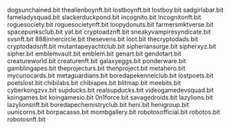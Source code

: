 dogsunchained.bit
thealienboynft.bit
lostboynft.bit
lostboy.bit
sadgirlsbar.bit
fameladysquad.bit
slackerduckpond.bit
incognito.bit
Incognitonft.bit
roguesociety.bit
roguesocietynft.bit
loopydonuts.bit
farmersmktverse.bit
spacepunksclub.bit
yat.bit
cryptoadznft.bit
sneakyvampiresyndicate.bit
svsnft.bit
888innercircle.bit
thesevens.bit
loot.bit
thecryptodads.bit
cryptodadsnft.bit
mutantapeyachtclub.bit
sipheriansurge.bit
sipherxyz.bit
sipher.bit
emblemvault.bit
emblem.bit
genart.bit
gendotart.bit
creatureworld.bit
creaturenft.bit
galaxyeggs.bit
ponderware.bit
gamblingapes.bit
theprojecturs.bit
thenproject.bit
metahero.bit
mycuriocards.bit
metaguardians.bit
boredapekennelclub.bit
lostpoets.bit
poetslost.bit
chibilabs.bit
chibiapes.bit
blitmap.bit
meebits.bit
cyberkongzvx.bit
supducks.bit
realsupducks.bit
videogamedevsquad.bit
koingames.bit
koingamesio.bit
0n1force.bit
savagedroids.bit
lazylions.bit
lazylionsnft.bit
boredapechemistryclub.bit
heni.bit
henigroup.bit
uunicorns.bit
borpacasso.bit
mombgallery.bit
robotosofficial.bit
robotos.bit
robotosnft.bit